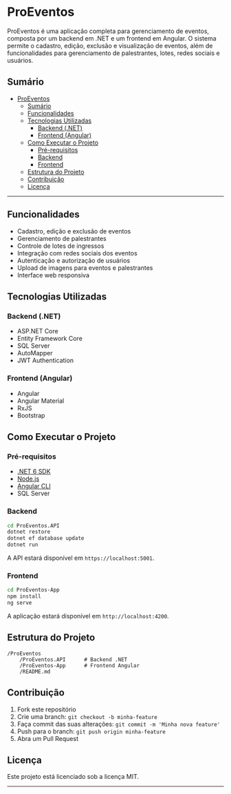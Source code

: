 # ProEventos

ProEventos é uma aplicação completa para gerenciamento de eventos, composta por um backend em .NET e um frontend em Angular. O sistema permite o cadastro, edição, exclusão e visualização de eventos, além de funcionalidades para gerenciamento de palestrantes, lotes, redes sociais e usuários.

## Sumário

- [ProEventos](#proeventos)
  - [Sumário](#sumário)
  - [Funcionalidades](#funcionalidades)
  - [Tecnologias Utilizadas](#tecnologias-utilizadas)
    - [Backend (.NET)](#backend-net)
    - [Frontend (Angular)](#frontend-angular)
  - [Como Executar o Projeto](#como-executar-o-projeto)
    - [Pré-requisitos](#pré-requisitos)
    - [Backend](#backend)
    - [Frontend](#frontend)
  - [Estrutura do Projeto](#estrutura-do-projeto)
  - [Contribuição](#contribuição)
  - [Licença](#licença)

---

## Funcionalidades

- Cadastro, edição e exclusão de eventos
- Gerenciamento de palestrantes
- Controle de lotes de ingressos
- Integração com redes sociais dos eventos
- Autenticação e autorização de usuários
- Upload de imagens para eventos e palestrantes
- Interface web responsiva

## Tecnologias Utilizadas

### Backend (.NET)

- ASP.NET Core
- Entity Framework Core
- SQL Server
- AutoMapper
- JWT Authentication

### Frontend (Angular)

- Angular
- Angular Material
- RxJS
- Bootstrap

## Como Executar o Projeto

### Pré-requisitos

- [.NET 6 SDK](https://dotnet.microsoft.com/download)
- [Node.js](https://nodejs.org/)
- [Angular CLI](https://angular.io/cli)
- SQL Server

### Backend

```bash
cd ProEventos.API
dotnet restore
dotnet ef database update
dotnet run
```

A API estará disponível em `https://localhost:5001`.

### Frontend

```bash
cd ProEventos-App
npm install
ng serve
```

A aplicação estará disponível em `http://localhost:4200`.

## Estrutura do Projeto

```
/ProEventos
    /ProEventos.API      # Backend .NET
    /ProEventos-App      # Frontend Angular
    /README.md
```

## Contribuição

1. Fork este repositório
2. Crie uma branch: `git checkout -b minha-feature`
3. Faça commit das suas alterações: `git commit -m 'Minha nova feature'`
4. Push para o branch: `git push origin minha-feature`
5. Abra um Pull Request

## Licença

Este projeto está licenciado sob a licença MIT.

---